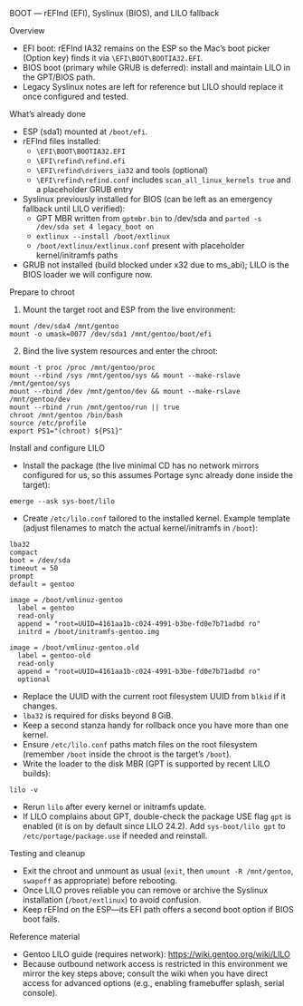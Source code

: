 BOOT — rEFInd (EFI), Syslinux (BIOS), and LILO fallback

Overview
- EFI boot: rEFInd IA32 remains on the ESP so the Mac’s boot picker (Option key) finds it via `\EFI\BOOT\BOOTIA32.EFI`.
- BIOS boot (primary while GRUB is deferred): install and maintain LILO in the GPT/BIOS path.
- Legacy Syslinux notes are left for reference but LILO should replace it once configured and tested.

What’s already done
- ESP (sda1) mounted at `/boot/efi`.
- rEFInd files installed:
  - `\EFI\BOOT\BOOTIA32.EFI`
  - `\EFI\refind\refind.efi`
  - `\EFI\refind\drivers_ia32` and tools (optional)
  - `\EFI\refind\refind.conf` includes `scan_all_linux_kernels true` and a placeholder GRUB entry
- Syslinux previously installed for BIOS (can be left as an emergency fallback until LILO verified):
  - GPT MBR written from `gptmbr.bin` to /dev/sda and `parted -s /dev/sda set 4 legacy_boot on`
  - `extlinux --install /boot/extlinux`
  - `/boot/extlinux/extlinux.conf` present with placeholder kernel/initramfs paths
- GRUB not installed (build blocked under x32 due to ms_abi); LILO is the BIOS loader we will configure now.

Prepare to chroot
1. Mount the target root and ESP from the live environment:
```
mount /dev/sda4 /mnt/gentoo
mount -o umask=0077 /dev/sda1 /mnt/gentoo/boot/efi
```
2. Bind the live system resources and enter the chroot:
```
mount -t proc /proc /mnt/gentoo/proc
mount --rbind /sys /mnt/gentoo/sys && mount --make-rslave /mnt/gentoo/sys
mount --rbind /dev /mnt/gentoo/dev && mount --make-rslave /mnt/gentoo/dev
mount --rbind /run /mnt/gentoo/run || true
chroot /mnt/gentoo /bin/bash
source /etc/profile
export PS1="(chroot) ${PS1}"
```

Install and configure LILO
- Install the package (the live minimal CD has no network mirrors configured for us, so this assumes Portage sync already done inside the target):
```
emerge --ask sys-boot/lilo
```
- Create `/etc/lilo.conf` tailored to the installed kernel. Example template (adjust filenames to match the actual kernel/initramfs in `/boot`):
```
lba32
compact
boot = /dev/sda
timeout = 50
prompt
default = gentoo

image = /boot/vmlinuz-gentoo
  label = gentoo
  read-only
  append = "root=UUID=4161aa1b-c024-4991-b3be-fd0e7b71adbd ro"
  initrd = /boot/initramfs-gentoo.img

image = /boot/vmlinuz-gentoo.old
  label = gentoo-old
  read-only
  append = "root=UUID=4161aa1b-c024-4991-b3be-fd0e7b71adbd ro"
  optional
```
  - Replace the UUID with the current root filesystem UUID from `blkid` if it changes.
  - `lba32` is required for disks beyond 8 GiB.
  - Keep a second stanza handy for rollback once you have more than one kernel.
- Ensure `/etc/lilo.conf` paths match files on the root filesystem (remember `/boot` inside the chroot is the target’s `/boot`).
- Write the loader to the disk MBR (GPT is supported by recent LILO builds):
```
lilo -v
```
  - Rerun `lilo` after every kernel or initramfs update.
  - If LILO complains about GPT, double-check the package USE flag `gpt` is enabled (it is on by default since LILO 24.2). Add `sys-boot/lilo gpt` to `/etc/portage/package.use` if needed and reinstall.

Testing and cleanup
- Exit the chroot and unmount as usual (`exit`, then `umount -R /mnt/gentoo`, `swapoff` as appropriate) before rebooting.
- Once LILO proves reliable you can remove or archive the Syslinux installation (`/boot/extlinux`) to avoid confusion.
- Keep rEFInd on the ESP—its EFI path offers a second boot option if BIOS boot fails.

Reference material
- Gentoo LILO guide (requires network): https://wiki.gentoo.org/wiki/LILO
- Because outbound network access is restricted in this environment we mirror the key steps above; consult the wiki when you have direct access for advanced options (e.g., enabling framebuffer splash, serial console).
